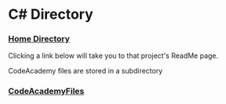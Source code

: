 # C# Directory

### [Home Directory](/CodeLanguages/ReadMe.md)

Clicking a link below will take you to that project's ReadMe page.

CodeAcademy files are stored in a subdirectory
### [CodeAcademyFiles](CodeAcademyFiles/ReadMe.md)
